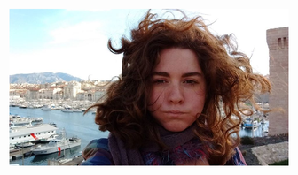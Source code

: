 ![This is me, Marina](https://github.com/marandnie/MarAndNie.github.io/blob/main/pelo.jpg?raw=true)
